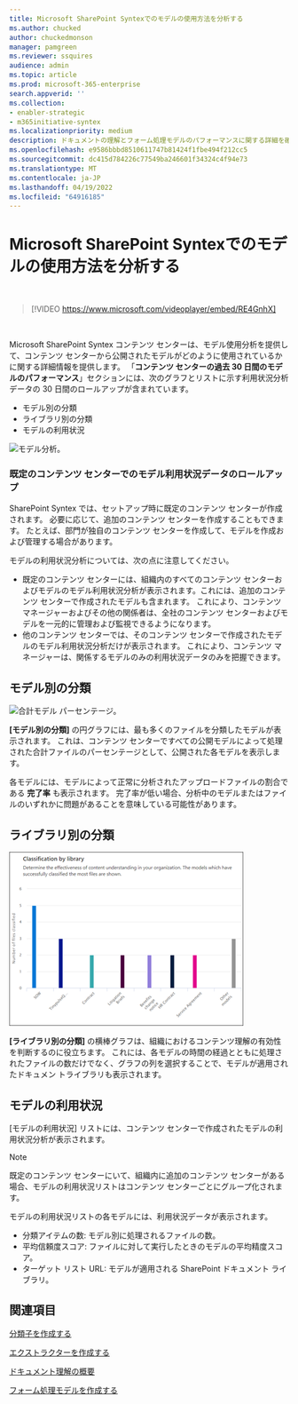 ```yaml
---
title: Microsoft SharePoint Syntexでのモデルの使用方法を分析する
ms.author: chucked
author: chuckedmonson
manager: pamgreen
ms.reviewer: ssquires
audience: admin
ms.topic: article
ms.prod: microsoft-365-enterprise
search.appverid: ''
ms.collection:
- enabler-strategic
- m365initiative-syntex
ms.localizationpriority: medium
description: ドキュメントの理解とフォーム処理モデルのパフォーマンスに関する詳細を確認する方法について説明します。
ms.openlocfilehash: e9586bbbd8510611747b81424f1fbe494f212cc5
ms.sourcegitcommit: dc415d784226c77549ba246601f34324c4f94e73
ms.translationtype: MT
ms.contentlocale: ja-JP
ms.lasthandoff: 04/19/2022
ms.locfileid: "64916185"
---
```

# <a name="analyze-how-your-models-are-used-in-microsoft-sharepoint-syntex"></a>Microsoft SharePoint Syntexでのモデルの使用方法を分析する

</br>

> [!VIDEO https://www.microsoft.com/videoplayer/embed/RE4GnhX]  

</br>


Microsoft SharePoint Syntex コンテンツ センターは、モデル使用分析を提供して、コンテンツ センターから公開されたモデルがどのように使用されているかに関する詳細情報を提供します。 「<b>コンテンツ センターの過去 30 日間のモデルのパフォーマンス</b>」セクションには、次のグラフとリストに示す利用状況分析データの 30 日間のロールアップが含まれています。

- モデル別の分類
- ライブラリ別の分類
- モデルの利用状況 

 ![モデル分析。](../media/content-understanding/model-analytics.png) </br>

### <a name="roll-up-of-model-usage-data-in-the-default-content-center"></a>既定のコンテンツ センターでのモデル利用状況データのロールアップ

SharePoint Syntex では、セットアップ時に既定のコンテンツ センターが作成されます。 必要に応じて、追加のコンテンツ センターを作成することもできます。 たとえば、部門が独自のコンテンツ センターを作成して、モデルを作成および管理する場合があります。 

モデルの利用状況分析については、次の点に注意してください。

- 既定のコンテンツ センターには、組織内のすべてのコンテンツ センターおよびモデルのモデル利用状況分析が表示されます。これには、追加のコンテンツ センターで作成されたモデルも含まれます。 これにより、コンテンツ マネージャーおよびその他の関係者は、全社のコンテンツ センターおよびモデルを一元的に管理および監視できるようになります。  
- 他のコンテンツ センターでは、そのコンテンツ センターで作成されたモデルのモデル利用状況分析だけが表示されます。 これにより、コンテンツ マネージャーは、関係するモデルのみの利用状況データのみを把握できます。


## <a name="classification-by-model"></a>モデル別の分類

   ![合計モデル パーセンテージ。](../media/content-understanding/total-model-percentage.png) </br>

**[モデル別の分類]** の円グラフには、最も多くのファイルを分類したモデルが表示されます。 これは、コンテンツ センターですべての公開モデルによって処理された合計ファイルのパーセンテージとして、公開された各モデルを表示します。

各モデルには、モデルによって正常に分析されたアップロードファイルの割合である **完了率** も表示されます。 完了率が低い場合、分析中のモデルまたはファイルのいずれかに問題があることを意味している可能性があります。

## <a name="classification-by-library"></a>ライブラリ別の分類

   ![処理されたファイル。](../media/content-understanding/files-processed-over-time.png) </br>

**[ライブラリ別の分類]** の横棒グラフは、組織におけるコンテンツ理解の有効性を判断するのに役立ちます。  これには、各モデルの時間の経過とともに処理されたファイルの数だけでなく、グラフの列を選択することで、モデルが適用されたドキュメン トライブラリも表示されます。


## <a name="model-usage"></a>モデルの利用状況

[モデルの利用状況] リストには、コンテンツ センターで作成されたモデルの利用状況分析が表示されます。  

> [!NOTE]
> 既定のコンテンツ センターにいて、組織内に追加のコンテンツ センターがある場合、モデルの利用状況リストはコンテンツ センターごとにグループ化されます。

モデルの利用状況リストの各モデルには、利用状況データが表示されます。

- 分類アイテムの数: モデル別に処理されるファイルの数。
- 平均信頼度スコア: ファイルに対して実行したときのモデルの平均精度スコア。
- ターゲット リスト URL: モデルが適用される SharePoint ドキュメント ライブラリ。



## <a name="see-also"></a>関連項目
[分類子を作成する](create-a-classifier.md)

[エクストラクターを作成する](create-an-extractor.md)

[ドキュメント理解の概要](document-understanding-overview.md)

[フォーム処理モデルを作成する](create-a-form-processing-model.md)  
